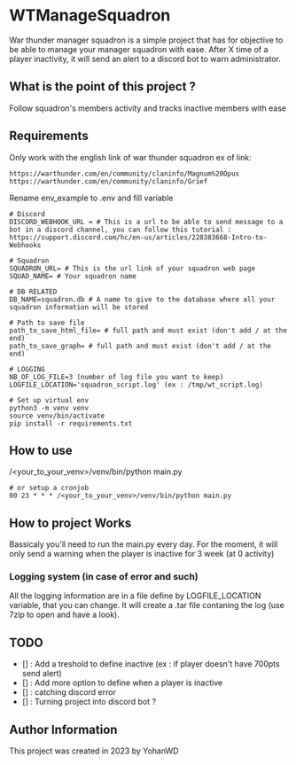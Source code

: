 # WTManageSquadron
War thunder manager squadron is a simple project that has for objective to be able to manage your manager squadron with ease. After X time of a player inactivity, it will send an alert to a discord bot to warn administrator.

## What is the point of this project ? 
Follow squadron's members activity and tracks inactive members with ease


## Requirements
Only work with the english link of war thunder squadron
ex of link: 
```
https://warthunder.com/en/community/claninfo/Magnum%20Opus
https://warthunder.com/en/community/claninfo/Grief
```

Rename env_example to .env and fill variable
```
# Discord
DISCORD_WEBHOOK_URL = # This is a url to be able to send message to a bot in a discord channel, you can follow this tutorial : https://support.discord.com/hc/en-us/articles/228383668-Intro-to-Webhooks

# Squadron
SQUADRON_URL= # This is the url link of your squadron web page
SQUAD_NAME= # Your squadron name

# DB RELATED
DB_NAME=squadron.db # A name to give to the database where all your squadron information will be stored

# Path to save file
path_to_save_html_file= # full path and must exist (don't add / at the end)
path_to_save_graph= # full path and must exist (don't add / at the end)

# LOGGING
NB_OF_LOG_FILE=3 (number of log file you want to keep)
LOGFILE_LOCATION='squadron_script.log' (ex : /tmp/wt_script.log)
```

```
# Set up virtual env
python3 -m venv venv
source venv/bin/activate
pip install -r requirements.txt
```

## How to use
/<your_to_your_venv>/venv/bin/python main.py
```
# or setup a cronjob
00 23 * * * /<your_to_your_venv>/venv/bin/python main.py
```

## How to project Works
Bassicaly you'll need to run the main.py every day.
For the moment, it will only send a warning when the player is inactive for 3 week (at 0 activity)

### Logging system (in case of error and such)
All the logging information are in a file define by LOGFILE_LOCATION variable, that you can change. It will create a .tar file contaning the log (use 7zip to open and have a look).


## TODO
- [] : Add a treshold to define inactive (ex : if player doesn't have 700pts send alert)
- [] : Add more option to define when a player is inactive
- [] : catching discord error
- [] : Turning project into discord bot ? 

## Author Information
This project was created in 2023 by YohanWD